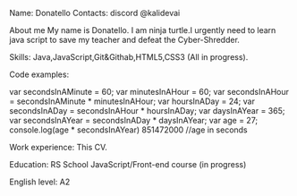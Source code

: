 Name: Donatello
Contacts: discord @kalidevai

About me
My name is Donatello. I am ninja turtle.I urgently need to learn java script to save my teacher and defeat the Cyber-Shredder.

Skills: Java,JavaScript,Git&Githab,HTML5,CSS3 (All in progress).

Code examples:

var secondsInAMinute = 60;
var minutesInAHour = 60;
var secondsInAHour = secondsInAMinute * minutesInAHour;
var hoursInADay = 24;
var secondsInADay = secondsInAHour * hoursInADay;
var daysInAYear = 365;
var secondsInAYear = secondsInADay * daysInAYear;
var age = 27;
console.log(age * secondsInAYear)
851472000   //age in seconds


Work experience: This CV.

Education: RS School JavaScript/Front-end course (in progress)

English level: A2